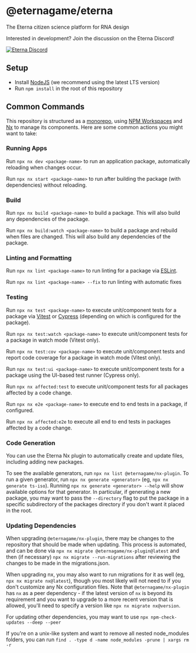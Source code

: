 # @eternagame/eterna

The Eterna citizen science platform for RNA design

<!-- Managed by @eternagame/nx-plugin - prologue -->
Interested in development? Join the discussion on the Eterna Discord!

[![Eterna Discord](https://discord.com/api/guilds/702618517589065758/widget.png?style=banner2)](https://discord.gg/KYeTwux)
<!-- End managed by @eternagame/nx-plugin - prologue -->

<!-- Managed by @eternagame/nx-plugin - setup -->
## Setup

- Install [NodeJS](https://nodejs.org/en/download/) (we recommend using the latest LTS version)
- Run `npm install` in the root of this repository
<!-- End managed by @eternagame/nx-plugin - setup -->

<!-- Managed by @eternagame/nx-plugin - commands -->
## Common Commands

This repository is structured as a [monorepo](https://monorepo.tools/), using
[NPM Workspaces](https://docs.npmjs.com/cli/v8/using-npm/workspaces) and [Nx](https://nx.dev/) to
manage its components. Here are some common actions you might want to take:
<!-- End managed by @eternagame/nx-plugin - commands -->

<!-- Managed by @eternagame/nx-plugin - commands/run -->
### Running Apps

Run `npx nx dev <package-name>` to run an application package, automatically reloading when changes occur.

Run `npx nx start <package-name>` to run after building the package (with dependencies) without reloading.
<!-- End managed by @eternagame/nx-plugin - commands/run -->

<!-- Managed by @eternagame/nx-plugin - commands/build -->
### Build

Run `npx nx build <package-name>` to build a package. This will also build any dependencies of the package.

Run `npx nx build:watch <package-name>` to build a package and rebuild when files are changed.
This will also build any dependencies of the package.
<!-- End managed by @eternagame/nx-plugin - commands/build -->

<!-- Managed by @eternagame/nx-plugin - commands/lint -->
### Linting and Formatting

Run `npx nx lint <package-name>` to run linting for a package via [ESLint](https://eslint.org/).

Run `npx nx lint <package-name> --fix` to run linting with automatic fixes
<!-- End managed by @eternagame/nx-plugin - commands/lint -->

<!-- Managed by @eternagame/nx-plugin - commands/test -->
### Testing

Run `npx nx test <package-name>` to execute unit/component tests for a package via [Vitest](https://vitest.dev/)
or [Cypress](https://www.cypress.io/) (depending on which is configured for the package).

Run `npx nx test:watch <package-name>` to execute unit/component tests for a package in watch mode (Vitest only).

Run `npx nx test:cov <package-name>` to execute unit/component tests and report code coverage for a
package in watch mode (Vitest only).

Run `npx nx test:ui <package-name>` to execute unit/component tests for a package using the UI-based test runner (Cypress only).

Run `npx nx affected:test` to execute unit/component tests for all packages affected by a code change.

Run `npx nx e2e <package-name>` to execute end to end tests in a package, if configured.

Run `npx nx affected:e2e` to execute all end to end tests in packages affected by a code change.
<!-- End managed by @eternagame/nx-plugin - commands/test -->

<!-- Managed by @eternagame/nx-plugin - commands/generate -->
### Code Generation

You can use the Eterna Nx plugin to automatically create and update files, including adding new packages.

To see the available generators, run `npx nx list @eternagame/nx-plugin`. To run a given generator,
run `npx nx generate <generator>` (eg, `npx nx generate ts-iso`). Running `npx nx generate <generator> --help`
will show available options for that generator. In particular, if generating a new package, you may want to pass
the `--directory` flag to put the package in a specific subdirectory of the packages directory if you don't
want it placed in the root.
<!-- End managed by @eternagame/nx-plugin - commands/generate -->

<!-- Managed by @eternagame/nx-plugin - commands/update -->
### Updating Dependencies

When upgrading `@eternagame/nx-plugin`, there may be changes to the repository that should be made when updating.
This process is automated, and can be done via `npx nx migrate @eternagame/nx-plugin@latest` and then (if necessary)
`npx nx migrate --run-migrations` after reviewing the changes to be made in the migrations.json.

When upgrading nx, you may also want to run migrations for it as well (eg, `npx nx migrate nx@latest`),
though you most likely will not need to if you don't customize any Nx configuration files. Note that `@eternagame/nx-plugin`
has `nx` as a peer dependency - if the latest version of `nx` is beyond its requirement and you want to upgrade
to a more recent version that is allowed, you'll need to specify a version like `npx nx migrate nx@version`.

For updating other dependencies, you may want to use `npx npm-check-updates --deep --peer`

If you're on a unix-like system and want to remove all nested node_modules folders,
you can run `find . -type d -name node_modules -prune | xargs rm -r`
<!-- End managed by @eternagame/nx-plugin - commands/update -->
